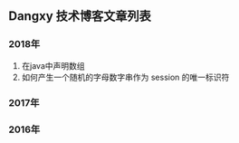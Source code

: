 ## Dangxy 技术博客文章列表

### 2018年

1. 在java中声明数组
2. 如何产生一个随机的字母数字串作为 session 的唯一标识符

### 2017年


### 2016年

